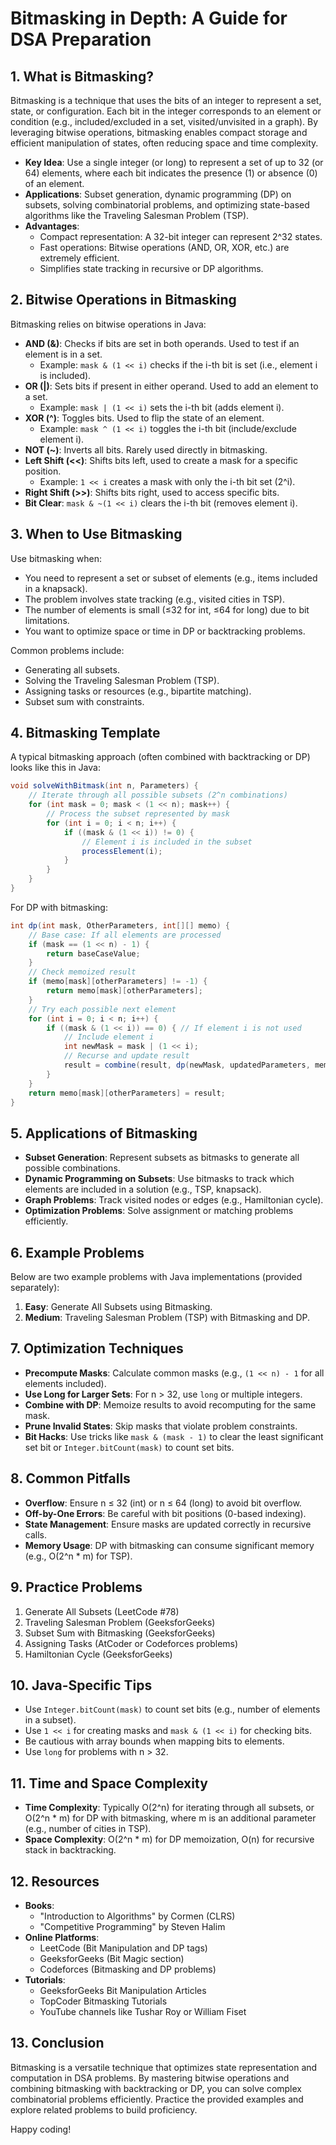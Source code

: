 # Bitmasking in Depth: A Guide for DSA Preparation

## 1. What is Bitmasking?
Bitmasking is a technique that uses the bits of an integer to represent a set, state, or configuration. Each bit in the integer corresponds to an element or condition (e.g., included/excluded in a set, visited/unvisited in a graph). By leveraging bitwise operations, bitmasking enables compact storage and efficient manipulation of states, often reducing space and time complexity.

- **Key Idea**: Use a single integer (or long) to represent a set of up to 32 (or 64) elements, where each bit indicates the presence (1) or absence (0) of an element.
- **Applications**: Subset generation, dynamic programming (DP) on subsets, solving combinatorial problems, and optimizing state-based algorithms like the Traveling Salesman Problem (TSP).
- **Advantages**:
  - Compact representation: A 32-bit integer can represent 2^32 states.
  - Fast operations: Bitwise operations (AND, OR, XOR, etc.) are extremely efficient.
  - Simplifies state tracking in recursive or DP algorithms.

## 2. Bitwise Operations in Bitmasking
Bitmasking relies on bitwise operations in Java:
- **AND (&)**: Checks if bits are set in both operands. Used to test if an element is in a set.
  - Example: `mask & (1 << i)` checks if the i-th bit is set (i.e., element i is included).
- **OR (|)**: Sets bits if present in either operand. Used to add an element to a set.
  - Example: `mask | (1 << i)` sets the i-th bit (adds element i).
- **XOR (^)**: Toggles bits. Used to flip the state of an element.
  - Example: `mask ^ (1 << i)` toggles the i-th bit (include/exclude element i).
- **NOT (~)**: Inverts all bits. Rarely used directly in bitmasking.
- **Left Shift (<<)**: Shifts bits left, used to create a mask for a specific position.
  - Example: `1 << i` creates a mask with only the i-th bit set (2^i).
- **Right Shift (>>)**: Shifts bits right, used to access specific bits.
- **Bit Clear**: `mask & ~(1 << i)` clears the i-th bit (removes element i).

## 3. When to Use Bitmasking
Use bitmasking when:
- You need to represent a set or subset of elements (e.g., items included in a knapsack).
- The problem involves state tracking (e.g., visited cities in TSP).
- The number of elements is small (≤32 for int, ≤64 for long) due to bit limitations.
- You want to optimize space or time in DP or backtracking problems.

Common problems include:
- Generating all subsets.
- Solving the Traveling Salesman Problem (TSP).
- Assigning tasks or resources (e.g., bipartite matching).
- Subset sum with constraints.

## 4. Bitmasking Template
A typical bitmasking approach (often combined with backtracking or DP) looks like this in Java:

```java
void solveWithBitmask(int n, Parameters) {
    // Iterate through all possible subsets (2^n combinations)
    for (int mask = 0; mask < (1 << n); mask++) {
        // Process the subset represented by mask
        for (int i = 0; i < n; i++) {
            if ((mask & (1 << i)) != 0) {
                // Element i is included in the subset
                processElement(i);
            }
        }
    }
}
```

For DP with bitmasking:
```java
int dp(int mask, OtherParameters, int[][] memo) {
    // Base case: If all elements are processed
    if (mask == (1 << n) - 1) {
        return baseCaseValue;
    }
    // Check memoized result
    if (memo[mask][otherParameters] != -1) {
        return memo[mask][otherParameters];
    }
    // Try each possible next element
    for (int i = 0; i < n; i++) {
        if ((mask & (1 << i)) == 0) { // If element i is not used
            // Include element i
            int newMask = mask | (1 << i);
            // Recurse and update result
            result = combine(result, dp(newMask, updatedParameters, memo));
        }
    }
    return memo[mask][otherParameters] = result;
}
```

## 5. Applications of Bitmasking
- **Subset Generation**: Represent subsets as bitmasks to generate all possible combinations.
- **Dynamic Programming on Subsets**: Use bitmasks to track which elements are included in a solution (e.g., TSP, knapsack).
- **Graph Problems**: Track visited nodes or edges (e.g., Hamiltonian cycle).
- **Optimization Problems**: Solve assignment or matching problems efficiently.

## 6. Example Problems
Below are two example problems with Java implementations (provided separately):
1. **Easy**: Generate All Subsets using Bitmasking.
2. **Medium**: Traveling Salesman Problem (TSP) with Bitmasking and DP.

## 7. Optimization Techniques
- **Precompute Masks**: Calculate common masks (e.g., `(1 << n) - 1` for all elements included).
- **Use Long for Larger Sets**: For n > 32, use `long` or multiple integers.
- **Combine with DP**: Memoize results to avoid recomputing for the same mask.
- **Prune Invalid States**: Skip masks that violate problem constraints.
- **Bit Hacks**: Use tricks like `mask & (mask - 1)` to clear the least significant set bit or `Integer.bitCount(mask)` to count set bits.

## 8. Common Pitfalls
- **Overflow**: Ensure n ≤ 32 (int) or n ≤ 64 (long) to avoid bit overflow.
- **Off-by-One Errors**: Be careful with bit positions (0-based indexing).
- **State Management**: Ensure masks are updated correctly in recursive calls.
- **Memory Usage**: DP with bitmasking can consume significant memory (e.g., O(2^n * m) for TSP).

## 9. Practice Problems
1. Generate All Subsets (LeetCode #78)
2. Traveling Salesman Problem (GeeksforGeeks)
3. Subset Sum with Bitmasking (GeeksforGeeks)
4. Assigning Tasks (AtCoder or Codeforces problems)
5. Hamiltonian Cycle (GeeksforGeeks)

## 10. Java-Specific Tips
- Use `Integer.bitCount(mask)` to count set bits (e.g., number of elements in a subset).
- Use `1 << i` for creating masks and `mask & (1 << i)` for checking bits.
- Be cautious with array bounds when mapping bits to elements.
- Use `long` for problems with n > 32.

## 11. Time and Space Complexity
- **Time Complexity**: Typically O(2^n) for iterating through all subsets, or O(2^n * m) for DP with bitmasking, where m is an additional parameter (e.g., number of cities in TSP).
- **Space Complexity**: O(2^n * m) for DP memoization, O(n) for recursive stack in backtracking.

## 12. Resources
- **Books**:
  - "Introduction to Algorithms" by Cormen (CLRS)
  - "Competitive Programming" by Steven Halim
- **Online Platforms**:
  - LeetCode (Bit Manipulation and DP tags)
  - GeeksforGeeks (Bit Magic section)
  - Codeforces (Bitmasking and DP problems)
- **Tutorials**:
  - GeeksforGeeks Bit Manipulation Articles
  - TopCoder Bitmasking Tutorials
  - YouTube channels like Tushar Roy or William Fiset

## 13. Conclusion
Bitmasking is a versatile technique that optimizes state representation and computation in DSA problems. By mastering bitwise operations and combining bitmasking with backtracking or DP, you can solve complex combinatorial problems efficiently. Practice the provided examples and explore related problems to build proficiency.

Happy coding!